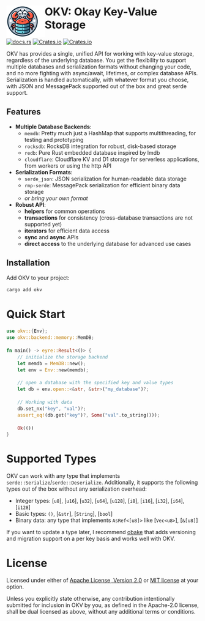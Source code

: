 <div>
  <img align="left" src="./okv.png" width="100px">
  <h1>OKV: Okay Key-Value Storage</h1>
</div>
 
[![docs.rs](https://img.shields.io/docsrs/okv?logo=rust)](https://docs.rs/okv) [![Crates.io](https://img.shields.io/crates/v/okv.svg?logo=rust)](https://crates.io/crates/okv) [![Crates.io](https://img.shields.io/crates/l/okv.svg)](./LICENSE-APACHE)

OKV has provides a single, unified API for working with key-value storage, regardless of the underlying database. You get the flexibility to support multiple databases and serialization formats without changing your code, and no more fighting with async/await, lifetimes, or complex database APIs. Serialization is handled automatically, with whatever format you choose, with JSON and MessagePack supported out of the box and great serde support.

## Features

- **Multiple Database Backends**:
  - `memdb`: Pretty much just a HashMap that supports multithreading, for testing and prototyping
  - `rocksdb`: RocksDB integration for robust, disk-based storage
  - `redb`: Pure Rust embedded database inspired by lmdb
  - `cloudflare`: Cloudflare KV and D1 storage for serverless applications, from workers or using the http API
    <!-- - `sqlite`: SQLite support for relational data storage. -->
- **Serialization Formats**:
  - `serde_json`: JSON serialization for human-readable data storage
  - `rmp-serde`: MessagePack serialization for efficient binary data storage
  - _or bring your own format_
- **Robust API**:
  - **helpers** for common operations
  - **transactions** for consistency (cross-database transactions are not supported yet)
  - **iterators** for efficient data access
  - **sync** and **async** APIs
  - **direct access** to the underlying database for advanced use cases

## Installation

Add OKV to your project:

```bash
cargo add okv
```

# Quick Start

```rust
use okv::{Env};
use okv::backend::memory::MemDB;

fn main() -> eyre::Result<()> {
    // initialize the storage backend
    let memdb = MemDB::new();
    let env = Env::new(memdb);

    // open a database with the specified key and value types
    let db = env.open::<&str, &str>("my_database")?;

    // Working with data
    db.set_nx("key", "val")?;
    assert_eq!(db.get("key")?, Some("val".to_string()));

    Ok(())
}
```

# Supported Types

OKV can work with any type that implements `serde::Serialize`/`serde::Deserialize`. Additionally, it supports the following types out of the box without any serialization overhead:

- Integer types: [`u8`], [`u16`], [`u32`], [`u64`], [`u128`], [`i8`], [`i16`], [`i32`], [`i64`], [`i128`]
- Basic types: `()`, [`&str`], [`String`], [`bool`]
- Binary data: any type that implements `AsRef<[u8]>` like [`Vec<u8>`], [`&[u8]`]

If you want to update a type later, I recommend [obake](https://crates.io/crates/obake) that adds versioning and migration support on a per key basis and works well with OKV.

# License

Licensed under either of [Apache License, Version 2.0](./LICENSE-APACHE) or [MIT license](./LICENSE-MIT) at your option.

Unless you explicitly state otherwise, any contribution intentionally submitted for inclusion in OKV by you, as defined in the Apache-2.0 license, shall be dual licensed as above, without any additional terms or conditions.
